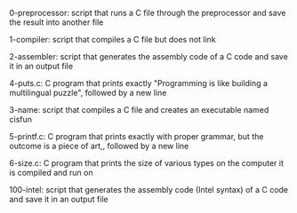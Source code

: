 0-preprocessor: script that runs a C file through the preprocessor and save the result into another file

1-compiler: script that compiles a C file but does not link

2-assembler: script that generates the assembly code of a C code and save it in an output file

4-puts.c: C program that prints exactly "Programming is like building a multilingual puzzle", followed by a new line

3-name: script that compiles a C file and creates an executable named cisfun

5-printf.c: C program that prints exactly with proper grammar, but the outcome is a piece of art,, followed by a new line

6-size.c: C program that prints the size of various types on the computer it is compiled and run on

100-intel: script that generates the assembly code (Intel syntax) of a C code and save it in an output file
